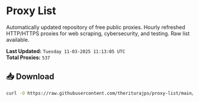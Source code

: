 # Proxy List

Automatically updated repository of free public proxies. Hourly refreshed HTTP/HTTPS proxies for web scraping, cybersecurity, and testing. Raw list available.

**Last Updated:** `Tuesday 11-03-2025 11:13:05 UTC`  
**Total Proxies:** `537`

## 📥 Download
```bash
curl -O https://raw.githubusercontent.com/theriturajps/proxy-list/main/proxies.txt
